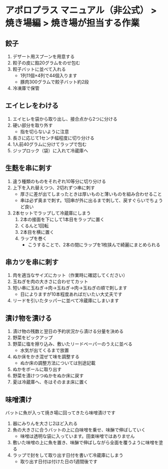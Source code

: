 # アポロプラス マニュアル（非公式） > 焼き場編 > 焼き場が担当する作業

## 餃子

1. デザート用スプーンを用意する
2. 餃子の皮に餡20グラムをのせ包む
3. 餃子バットに並べて入れる
    - 1列11個×4列で44個入ります
    - 豚肉300グラムで餃子バット約2段
4. 冷凍庫で保管

## エイヒレをわける

1. エイヒレを袋から取り出し、接合点から2つに分ける
2. 硬い部分を取り外す
    - 指を切らないように注意
3. 長さに応じて1センチ幅程度に切り分ける
4. 1人前40グラムに分けてラップで包む
5. ジップロック（袋）に入れて冷蔵庫へ

## 生麩を串に刺す

1. 違う種類のものをそれぞれ10等分に切り分ける
2. 上下を入れ替えつつ、2切れずつ串に刺す
    - 厚さに差が出てしまったときは厚いものと薄いものを組み合わせること
    - 串は必ず奥まで刺す。1回串が外に出るまで刺して、戻すぐらいでちょうど良い
3. 2本セットでラップして冷蔵庫にしまう
    1. 2本の接面を下にして1本目をラップに置く
    2. くるんと1回転
    3. 2本目を横に置く
    4. ラップを巻く
        - こうすることで、2本の間にラップを1枚挟んで綺麗にまとめられる

## 串カツを串に刺す

1. 肉を適当なサイズにカット（作業時に確認してください）
2. 玉ねぎを肉の大きさに合わせてカット
3. 短い串に玉ねぎ→肉→玉ねぎ→肉→玉ねぎの順で刺します
    - 日によりますが10本程度あればだいたい大丈夫です
4. リードを引いたタッパーに並べて冷蔵庫にしまいます

## 漬け物を漬ける

1. 漬け物の残数と翌日の予約状況から漬ける分量を決める
2. 野菜をピックアップ
3. 野菜に塩を擦り込み、敷いたリードペーパーのうえに並べる
    - 水気が出てくるまで放置
4. ぬか床をかき混ぜて味を調整する
    - ぬか床の調整方法については別途記載
5. ぬかをボールに取り出す
6. 野菜を漬けつつぬかをぬか床に戻す
7. 夏は冷蔵庫へ、冬はそのまま床に置く

## 味噌漬け

バットに魚が入って焼き場に回ってきたら味噌漬けです

1. 器にみりんを大さじ2ほど入れる
2. 魚の大きさに合うバットの上に白味噌を乗せ、味醂で伸ばしていく
    - 味噌は透明な袋に入っています。田楽味噌ではありません
3. 敷いた味噌の上に魚を置き、味醂で伸ばしながら全面を覆うように味噌を塗る
4. ラップで封をして取り出す日付を書いて冷蔵庫にしまう
    - 取り出す日付は付けた日の1週間後です
